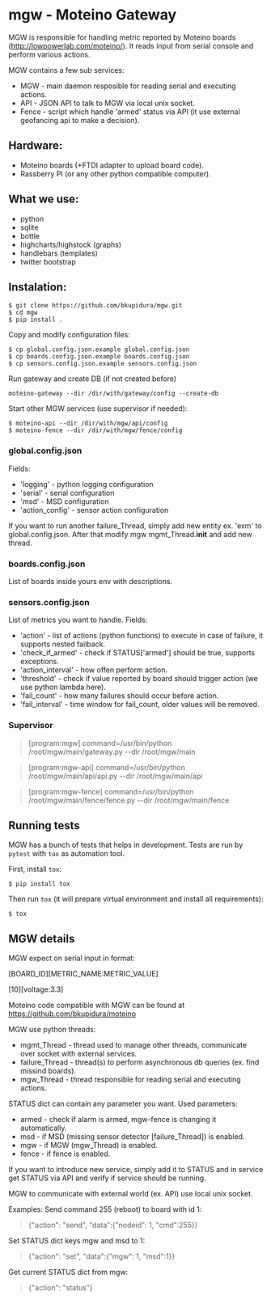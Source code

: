 # mgw - Moteino Gateway
MGW is responsible for handling metric reported by Moteino boards (http://lowpowerlab.com/moteino/).
It reads input from serial console and perform various actions.

MGW contains a few sub services:
* MGW - main daemon resposible for reading serial and executing actions.
* API - JSON API to talk to MGW via local unix socket.
* Fence - script which handle 'armed' status via API (it use external geofancing api to make a decision).

## Hardware:
* Moteino boards (+FTDI adapter to upload board code).
* Rassberry PI (or any other python compatible computer).

## What we use:
* python
* sqlite
* bottle
* highcharts/highstock (graphs)
* handlebars (templates)
* twitter bootstrap

## Instalation:

```
$ git clone https://github.com/bkupidura/mgw.git
$ cd mgw
$ pip install .

```

Copy and modify configuration files:

```
$ cp global.config.json.example global.config.json
$ cp boards.config.json.example boards.config.json
$ cp sensors.config.json.example sensors.config.json
```

Run gateway and create DB (if not created before)

```
moteino-gateway --dir /dir/with/gateway/config --create-db
```

Start other MGW services (use supervisor if needed):

```
$ moteino-api --dir /dir/with/mgw/api/config
$ moteino-fence --dir /dir/with/mgw/fence/config
```

### global.config.json
Fields:
* 'logging' - python logging configuration
* 'serial' - serial configuration
* 'msd' - MSD configuration
* 'action_config' - sensor action configuration

If you want to run another failure_Thread, simply add new entity ex. 'exm' to global.config.json.
After that modify mgw mgmt_Thread.__init__ and add new thread.

### boards.config.json
List of boards inside yours env with descriptions.

### sensors.config.json
List of metrics you want to handle.
Fields:
* 'action' - list of actions (python functions) to execute in case of failure, it supports nested failback.
* 'check_if_armed' - check if STATUS['armed'] should be true, supports exceptions.
* 'action_interval' - how offen perform action.
* 'threshold' - check if value reported by board should trigger action (we use python lambda here).
* 'fail_count' - how many failures should occur before action.
* 'fail_interval' - time window for fail_count, older values will be removed.

### Supervisor
> [program:mgw]
> command=/usr/bin/python /root/mgw/main/gateway.py --dir /root/mgw/main

> [program:mgw-api]
> command=/usr/bin/python /root/mgw/main/api/api.py --dir /root/mgw/main/api

> [program:mgw-fence]
> command=/usr/bin/python /root/mgw/main/fence/fence.py --dir /root/mgw/main/fence

## Running tests

MGW has a bunch of tests that helps in development. Tests are run by `pytest` with
`tox` as automation tool.

First, install `tox`:

```
$ pip install tox
```

Then run `tox` (it will prepare virtual environment and install all requirements):

```
$ tox
```

## MGW details
MGW expect on serial input in format:

[BOARD_ID][METRIC_NAME:METRIC_VALUE]

[10][voltage:3.3]

Moteino code compatible with MGW can be found at https://github.com/bkupidura/moteino

MGW use python threads:
* mgmt_Thread - thread used to manage other threads, communicate over socket with external services.
* failure_Thread - thread(s) to perform asynchronous db queries (ex. find missind boards).
* mgw_Thread - thread responsible for reading serial and executing actions.

STATUS dict can contain any parameter you want. Used parameters:
* armed - check if alarm is armed, mgw-fence is changing it automatically.
* msd - if MSD (missing sensor detector [failure_Thread]) is enabled.
* mgw - if MGW (mgw_Thread) is enabled.
* fence - if fence is enabled.

If you want to introduce new service, simply add it to STATUS and in service
get STATUS via API and verify if service should be running.

MGW to communicate with external world (ex. API) use local unix socket.

Examples:
Send command 255 (reboot) to board with id 1:
> {"action": "send", "data":{"nodeid": 1, "cmd":255}}

Set STATUS dict keys mgw and msd to 1:
> {"action": "set", "data":{"mgw": 1, "msd":1}}

Get current STATUS dict from mgw:
> {"action": "status"}
